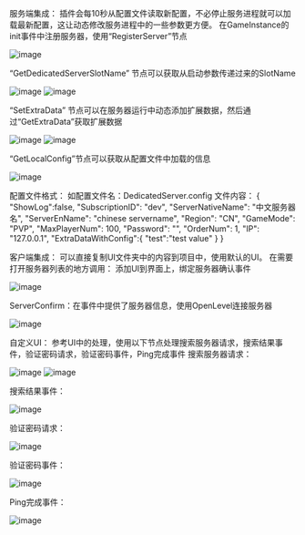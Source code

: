 服务端集成：
插件会每10秒从配置文件读取新配置，不必停止服务进程就可以加载最新配置，这让动态修改服务进程中的一些参数更方便。
在GameInstance的init事件中注册服务器，使用“RegisterServer”节点

![image](https://github.com/user-attachments/assets/95e4c21e-11fc-46b6-978b-24267efc5db6)

“GetDedicatedServerSlotName” 节点可以获取从启动参数传递过来的SlotName

![image](https://github.com/user-attachments/assets/1cf377b4-4a92-41ea-b322-ae9d7fcc8bef)
![image](https://github.com/user-attachments/assets/71ab6ad0-6c2b-44dd-902a-8f5de8f32afe)


“SetExtraData” 节点可以在服务器运行中动态添加扩展数据，然后通过“GetExtraData”获取扩展数据

![image](https://github.com/user-attachments/assets/d916ce25-0512-4513-a829-2bbc542ab070)
![image](https://github.com/user-attachments/assets/9c5057c4-3180-4777-965c-20758241cb96)

“GetLocalConfig”节点可以获取从配置文件中加载的信息

![image](https://github.com/user-attachments/assets/322be4b1-298a-4cb0-90e6-d10cebb5df0e)


配置文件格式：
如配置文件名：DedicatedServer.config
文件内容：
{
  "ShowLog":false,
  "SubscriptionID": "dev",
  "ServerNativeName": "中文服务器名",
  "ServerEnName": "chinese servername",
  "Region": "CN",
  "GameMode": "PVP",
  "MaxPlayerNum": 100,
  "Password": "",
  "OrderNum": 1,
  "IP": "127.0.0.1",
  "ExtraDataWithConfig":{
	"test":"test value"
  }
}

客户端集成：
可以直接复制UI文件夹中的内容到项目中，使用默认的UI。
在需要打开服务器列表的地方调用：
添加UI到界面上，绑定服务器确认事件

![image](https://github.com/user-attachments/assets/c47dd154-483b-43d5-8ccb-51f5f0a25db4)

ServerConfirm：在事件中提供了服务器信息，使用OpenLevel连接服务器

![image](https://github.com/user-attachments/assets/e67e601a-20da-47da-8268-8d7b8a4c7518)

自定义UI：
参考UI中的处理，使用以下节点处理搜索服务器请求，搜索结果事件，验证密码请求，验证密码事件，Ping完成事件
搜索服务器请求：

![image](https://github.com/user-attachments/assets/92e5d2c0-8b1e-46fb-83aa-5d67560f094e)
![image](https://github.com/user-attachments/assets/2a9765ee-9a91-49bc-99a4-b84dcf678081)

搜索结果事件：

![image](https://github.com/user-attachments/assets/923e569a-c6d8-4e6c-afec-6202dfb578be)

验证密码请求：

![image](https://github.com/user-attachments/assets/ea192a8e-592e-4e23-80f8-967c83265fce)

验证密码事件：

![image](https://github.com/user-attachments/assets/b314fce0-42dd-4e0b-8206-0d746094a213)

Ping完成事件：

![image](https://github.com/user-attachments/assets/3845ec63-02ba-4e08-8839-08dc71531904)


